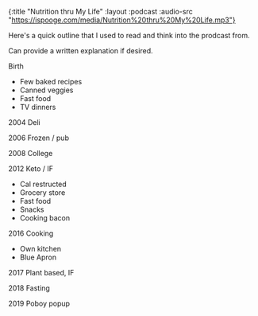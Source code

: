 {:title "Nutrition thru My Life"
 :layout :podcast
 :audio-src "https://ispooge.com/media/Nutrition%20thru%20My%20Life.mp3"}

Here's a quick outline that I used to read and think into the prodcast from.

Can provide a written explanation if desired.

Birth

* Few baked recipes
* Canned veggies
* Fast food
* TV dinners


2004 Deli

2006 Frozen / pub

2008 College

2012 Keto / IF

* Cal restructed
* Grocery store
* Fast food
* Snacks
* Cooking bacon

2016 Cooking
* Own kitchen
* Blue Apron

2017 Plant based, IF

2018 Fasting

2019 Poboy popup